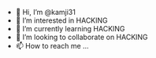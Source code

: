 - 👋 Hi, I’m @kamji31
- 👀 I’m interested in HACKING
- 🌱 I’m currently learning HACKING
- 💞️ I’m looking to collaborate on HACKING
- 📫 How to reach me ...

<!---
kamji31/kamji31 is a ✨ special ✨ repository because its `README.md` (this file) appears on your GitHub profile.
You can click the Preview link to take a look at your changes.
--->
